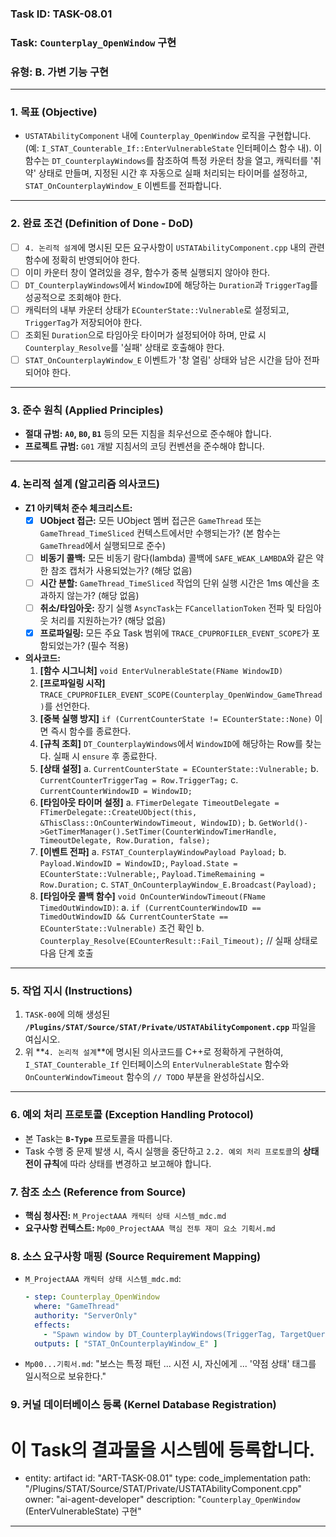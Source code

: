 ### **Task ID: TASK-08.01**
### **Task: `Counterplay_OpenWindow` 구현**
### **유형: B. 가변 기능 구현**

---
### **1. 목표 (Objective)**
*   `USTATAbilityComponent` 내에 `Counterplay_OpenWindow` 로직을 구현합니다. (예: `I_STAT_Counterable_If::EnterVulnerableState` 인터페이스 함수 내). 이 함수는 `DT_CounterplayWindows`를 참조하여 특정 카운터 창을 열고, 캐릭터를 '취약' 상태로 만들며, 지정된 시간 후 자동으로 실패 처리되는 타이머를 설정하고, `STAT_OnCounterplayWindow_E` 이벤트를 전파합니다.

---
### **2. 완료 조건 (Definition of Done - DoD)**
- [ ] `4. 논리적 설계`에 명시된 모든 요구사항이 `USTATAbilityComponent.cpp` 내의 관련 함수에 정확히 반영되어야 한다.
- [ ] 이미 카운터 창이 열려있을 경우, 함수가 중복 실행되지 않아야 한다.
- [ ] `DT_CounterplayWindows`에서 `WindowID`에 해당하는 `Duration`과 `TriggerTag`를 성공적으로 조회해야 한다.
- [ ] 캐릭터의 내부 카운터 상태가 `ECounterState::Vulnerable`로 설정되고, `TriggerTag`가 저장되어야 한다.
- [ ] 조회된 `Duration`으로 타임아웃 타이머가 설정되어야 하며, 만료 시 `Counterplay_Resolve`를 '실패' 상태로 호출해야 한다.
- [ ] `STAT_OnCounterplayWindow_E` 이벤트가 '창 열림' 상태와 남은 시간을 담아 전파되어야 한다.

---
### **3. 준수 원칙 (Applied Principles)**
*   **절대 규범:** **`A0`, `B0`, `B1`** 등의 모든 지침을 최우선으로 준수해야 합니다.
*   **프로젝트 규범:** `G01` 개발 지침서의 코딩 컨벤션을 준수해야 합니다.

---
### **4. 논리적 설계 (알고리즘 의사코드)**
*   **Z1 아키텍처 준수 체크리스트:**
    - [x] **UObject 접근:** 모든 UObject 멤버 접근은 `GameThread` 또는 `GameThread_TimeSliced` 컨텍스트에서만 수행되는가? (본 함수는 `GameThread`에서 실행되므로 준수)
    - [ ] **비동기 콜백:** 모든 비동기 람다(lambda) 콜백에 `SAFE_WEAK_LAMBDA`와 같은 약한 참조 캡처가 사용되었는가? (해당 없음)
    - [ ] **시간 분할:** `GameThread_TimeSliced` 작업의 단위 실행 시간은 1ms 예산을 초과하지 않는가? (해당 없음)
    - [ ] **취소/타임아웃:** 장기 실행 `AsyncTask`는 `FCancellationToken` 전파 및 타임아웃 처리를 지원하는가? (해당 없음)
    - [x] **프로파일링:** 모든 주요 Task 범위에 `TRACE_CPUPROFILER_EVENT_SCOPE`가 포함되었는가? (필수 적용)
*   **의사코드:**
    1.  **[함수 시그니처]** `void EnterVulnerableState(FName WindowID)`
    2.  **[프로파일링 시작]** `TRACE_CPUPROFILER_EVENT_SCOPE(Counterplay_OpenWindow_GameThread)`를 선언한다.
    3.  **[중복 실행 방지]** `if (CurrentCounterState != ECounterState::None)` 이면 즉시 함수를 종료한다.
    4.  **[규칙 조회]** `DT_CounterplayWindows`에서 `WindowID`에 해당하는 Row를 찾는다. 실패 시 `ensure` 후 종료한다.
    5.  **[상태 설정]**
        a. `CurrentCounterState = ECounterState::Vulnerable;`
        b. `CurrentCounterTriggerTag = Row.TriggerTag;`
        c. `CurrentCounterWindowID = WindowID;`
    6.  **[타임아웃 타이머 설정]**
        a. `FTimerDelegate TimeoutDelegate = FTimerDelegate::CreateUObject(this, &ThisClass::OnCounterWindowTimeout, WindowID);`
        b. `GetWorld()->GetTimerManager().SetTimer(CounterWindowTimerHandle, TimeoutDelegate, Row.Duration, false);`
    7.  **[이벤트 전파]**
        a. `FSTAT_CounterplayWindowPayload Payload;`
        b. `Payload.WindowID = WindowID;`, `Payload.State = ECounterState::Vulnerable;`, `Payload.TimeRemaining = Row.Duration;`
        c. `STAT_OnCounterplayWindow_E.Broadcast(Payload);`
    8.  **[타임아웃 콜백 함수]** `void OnCounterWindowTimeout(FName TimedOutWindowID)`:
        a. `if (CurrentCounterWindowID == TimedOutWindowID && CurrentCounterState == ECounterState::Vulnerable)` 조건 확인
        b. `Counterplay_Resolve(ECounterResult::Fail_Timeout);` // 실패 상태로 다음 단계 호출

---
### **5. 작업 지시 (Instructions)**
1.  `TASK-00`에 의해 생성된 **`/Plugins/STAT/Source/STAT/Private/USTATAbilityComponent.cpp`** 파일을 여십시오.
2.  위 **`4. 논리적 설계`**에 명시된 의사코드를 C++로 정확하게 구현하여, `I_STAT_Counterable_If` 인터페이스의 `EnterVulnerableState` 함수와 `OnCounterWindowTimeout` 함수의 `// TODO` 부분을 완성하십시오.

---
### **6. 예외 처리 프로토콜 (Exception Handling Protocol)**
*   본 Task는 **`B-Type`** 프로토콜을 따릅니다.
*   Task 수행 중 문제 발생 시, 즉시 실행을 중단하고 `2.2. 예외 처리 프로토콜`의 **상태 전이 규칙**에 따라 상태를 변경하고 보고해야 합니다.

### **7. 참조 소스 (Reference from Source)**
*   **핵심 청사진:** `M_ProjectAAA 캐릭터 상태 시스템_mdc.md`
*   **요구사항 컨텍스트:** `Mp00_ProjectAAA 핵심 전투 재미 요소 기획서.md`

### **8. 소스 요구사항 매핑 (Source Requirement Mapping)**
*   `M_ProjectAAA 캐릭터 상태 시스템_mdc.md`:
    ```yaml
    - step: Counterplay_OpenWindow
      where: "GameThread"
      authority: "ServerOnly"
      effects:
        - "Spawn window by DT_CounterplayWindows(TriggerTag, TargetQuery)"
      outputs: [ "STAT_OnCounterplayWindow_E" ]
    ```
*   `Mp00...기획서.md`: "보스는 특정 패턴 ... 시전 시, 자신에게 ... '약점 상태' 태그를 일시적으로 보유한다."

### **9. 커널 데이터베이스 등록 (Kernel Database Registration)**
# 이 Task의 결과물을 시스템에 등록합니다.
- entity: artifact
  id: "ART-TASK-08.01"
  type: code_implementation
  path: "/Plugins/STAT/Source/STAT/Private/USTATAbilityComponent.cpp"
  owner: "ai-agent-developer"
  description: "`Counterplay_OpenWindow` (EnterVulnerableState) 구현"
---